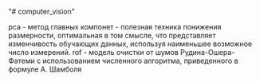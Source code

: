 "# computer_vision"  

pca - метод главных компонет - полезная техника понижения размерности, оптимальная в том смысле, что представляет изменчивость обучающих данных, используя наименьшее возможное число измерений.
rof - модель очистки от шумов Рудина-Ошера-Фатеми с использованием численного алгоритма, приведенного в формуле А. Шамболя
